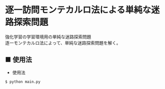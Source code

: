 # 逐一訪問モンテカルロ法による単純な迷路探索問題
強化学習の学習環境用の単純な迷路探索問題<br>
逐一モンテカルロ法によって、単純な迷路探索問題を解く。<br>

## ■ 使用法

- 使用法
```
$ python main.py
```
